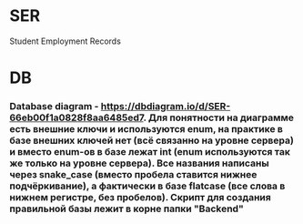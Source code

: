 ﻿# SER

Student Employment Records

# DB

### Database diagram - https://dbdiagram.io/d/SER-66eb00f1a0828f8aa6485ed7. Для понятности на диаграмме есть внешние ключи и используются enum, на практике в базе внешних ключей нет (всё связанно на уровне сервера) и вместо enum-ов в базе лежат int (enum используются так же только на уровне сервера). Все названия написаны через snake_case (вместо пробела ставится нижнее подчёркивание), а фактически в базе flatcase (все слова в нижнем регистре, без пробелов). Скрипт для создания правильной базы лежит в корне папки "Backend"
